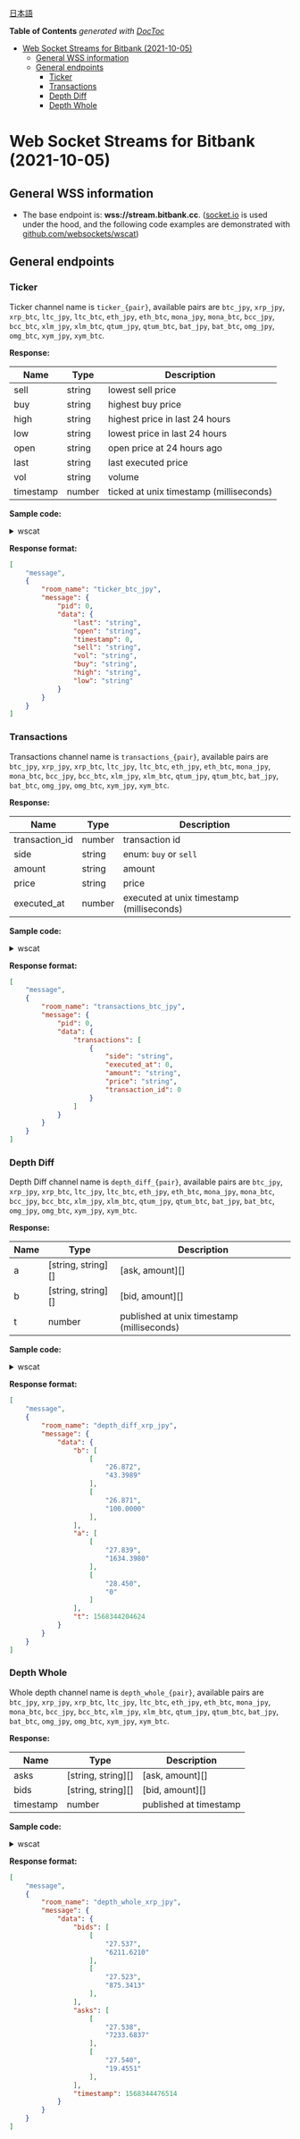 [日本語](public-stream_JP.md)

<!-- START doctoc generated TOC please keep comment here to allow auto update -->
<!-- DON'T EDIT THIS SECTION, INSTEAD RE-RUN doctoc TO UPDATE -->
**Table of Contents**  *generated with [DocToc](https://github.com/thlorenz/doctoc)*

- [Web Socket Streams for Bitbank (2021-10-05)](#web-socket-streams-for-bitbank-2021-10-05)
  - [General WSS information](#general-wss-information)
  - [General endpoints](#general-endpoints)
    - [Ticker](#ticker)
    - [Transactions](#transactions)
    - [Depth Diff](#depth-diff)
    - [Depth Whole](#depth-whole)

<!-- END doctoc generated TOC please keep comment here to allow auto update -->

# Web Socket Streams for Bitbank (2021-10-05)

## General WSS information

- The base endpoint is: **wss://stream.bitbank.cc**. ([socket.io](https://socket.io/) is used under the hood, and the following code examples are demonstrated with [github.com/websockets/wscat](https://github.com/websockets/wscat))

## General endpoints

### Ticker

Ticker channel name is `ticker_{pair}`, available pairs are `btc_jpy`, `xrp_jpy`, `xrp_btc`, `ltc_jpy`, `ltc_btc`, `eth_jpy`, `eth_btc`, `mona_jpy`, `mona_btc`, `bcc_jpy`, `bcc_btc`, `xlm_jpy`, `xlm_btc`, `qtum_jpy`, `qtum_btc`, `bat_jpy`, `bat_btc`, `omg_jpy`, `omg_btc`, `xym_jpy`, `xym_btc`.

**Response:**

Name | Type | Description
------------ | ------------ | ------------
sell | string | lowest sell price
buy | string | highest buy price
high | string | highest price in last 24 hours
low | string | lowest price in last 24 hours
open | string | open price at 24 hours ago
last | string | last executed price
vol | string | volume
timestamp | number | ticked at unix timestamp (milliseconds)

**Sample code:**

<details>
<summary>wscat</summary>
<p>

```sh
$ wscat -c 'wss://stream.bitbank.cc/socket.io/?EIO=3&transport=websocket'

connected (press CTRL+C to quit)
< 0{"sid":"bDAf6vgk5xPau87WAA1u","upgrades":[],"pingInterval":25000,"pingTimeout":60000}
< 40
> 42["join-room","ticker_btc_jpy"]
< 42["message",{"room_name":"ticker_btc_jpy","message":{"pid":851203833,"data":{"sell":"896490","buy":"896489","open":"896489","high":"905002","low":"881500","last":"896489","vol":"650.2026","timestamp":1570080042822}}}]
< 42["message",{"room_name":"ticker_btc_jpy","message":{"pid":851203952,"data":{"sell":"896490","buy":"896489","open":"896489","high":"905002","low":"881500","last":"896489","vol":"650.2226","timestamp":1570080053768}}}]
...

```

</p>
</details>


**Response format:**

```json
[
    "message",
    {
        "room_name": "ticker_btc_jpy",
        "message": {
            "pid": 0,
            "data": {
                "last": "string",
                "open": "string",
                "timestamp": 0,
                "sell": "string",
                "vol": "string",
                "buy": "string",
                "high": "string",
                "low": "string"
            }
        }
    }
]
```

### Transactions

Transactions channel name is `transactions_{pair}`, available pairs are `btc_jpy`, `xrp_jpy`, `xrp_btc`, `ltc_jpy`, `ltc_btc`, `eth_jpy`, `eth_btc`, `mona_jpy`, `mona_btc`, `bcc_jpy`, `bcc_btc`, `xlm_jpy`, `xlm_btc`, `qtum_jpy`, `qtum_btc`, `bat_jpy`, `bat_btc`, `omg_jpy`, `omg_btc`, `xym_jpy`, `xym_btc`.

**Response:**

Name | Type | Description
------------ | ------------ | ------------
transaction_id | number | transaction id
side | string | enum: `buy` or `sell`
amount | string | amount
price | string | price
executed_at | number | executed at unix timestamp (milliseconds)

**Sample code:**

<details>
<summary>wscat</summary>
<p>

```sh
$ wscat -c 'wss://stream.bitbank.cc/socket.io/?EIO=3&transport=websocket'

connected (press CTRL+C to quit)
< 0{"sid":"PG3FbI0WrKIP7hKMABH_","upgrades":[],"pingInterval":25000,"pingTimeout":60000}
< 40
> 42["join-room","transactions_xrp_jpy"]
< 42["message",{"room_name":"transactions_xrp_jpy","message":{"pid":851205254,"data":{"transactions":[{"transaction_id":34745047,"side":"sell","price":"26.930","amount":"4703.5671","executed_at":1570080162855},{"transaction_id":34745046,"side":"sell","price":"26.930","amount":"500.0000","executed_at":1570080162829},{"transaction_id":34745045,"side":"sell","price":"26.930","amount":"378.0000","executed_at":1570080162802},{"transaction_id":34745044,"side":"sell","price":"26.930","amount":"12.0000","executed_at":1570080162758},{"transaction_id":34745043,"side":"sell","price":"26.930","amount":"301.4874","executed_at":1570080162725}]}}}]
...

```

</p>
</details>

**Response format:**

```json
[
    "message",
    {
        "room_name": "transactions_btc_jpy",
        "message": {
            "pid": 0,
            "data": {
                "transactions": [
                    {
                        "side": "string",
                        "executed_at": 0,
                        "amount": "string",
                        "price": "string",
                        "transaction_id": 0
                    }
                ]
            }
        }
    }
]
```

### Depth Diff

Depth Diff channel name is `depth_diff_{pair}`, available pairs are `btc_jpy`, `xrp_jpy`, `xrp_btc`, `ltc_jpy`, `ltc_btc`, `eth_jpy`, `eth_btc`, `mona_jpy`, `mona_btc`, `bcc_jpy`, `bcc_btc`, `xlm_jpy`, `xlm_btc`, `qtum_jpy`, `qtum_btc`, `bat_jpy`, `bat_btc`, `omg_jpy`, `omg_btc`, `xym_jpy`, `xym_btc`.

**Response:**

Name | Type | Description
------------ | ------------ | ------------
a | [string, string][] | [ask, amount][]
b | [string, string][] | [bid, amount][]
t | number | published at unix timestamp (milliseconds)


**Sample code:**

<details>
<summary>wscat</summary>
<p>

```sh
$ wscat -c 'wss://stream.bitbank.cc/socket.io/?EIO=3&transport=websocket'
connected (press CTRL+C to quit)
< 0{"sid":"9-zd3P1G-BNu_w37ABMX","upgrades":[],"pingInterval":25000,"pingTimeout":60000}
< 40
> 42["join-room","depth_diff_xrp_jpy"]
< 42["message",{"room_name":"depth_diff_xrp_jpy","message":{"data":{"a":[],"b":[["26.758","20000.0000"],["26.212","0"]],"t":1570080269609}}}]
< 42["message",{"room_name":"depth_diff_xrp_jpy","message":{"data":{"a":[],"b":[["26.212","1000.0000"],["26.815","0"]],"t":1570080270100}}}]
...

```

</p>
</details>

**Response format:**

```json
[
    "message",
    {
        "room_name": "depth_diff_xrp_jpy",
        "message": {
            "data": {
                "b": [
                    [
                        "26.872",
                        "43.3989"
                    ],
                    [
                        "26.871",
                        "100.0000"
                    ],
                ],
                "a": [
                    [
                        "27.839",
                        "1634.3980"
                    ],
                    [
                        "28.450",
                        "0"
                    ]
                ],
                "t": 1568344204624
            }
        }
    }
]
```

### Depth Whole

Whole depth channel name is `depth_whole_{pair}`, available pairs are `btc_jpy`, `xrp_jpy`, `xrp_btc`, `ltc_jpy`, `ltc_btc`, `eth_jpy`, `eth_btc`, `mona_jpy`, `mona_btc`, `bcc_jpy`, `bcc_btc`, `xlm_jpy`, `xlm_btc`, `qtum_jpy`, `qtum_btc`, `bat_jpy`, `bat_btc`, `omg_jpy`, `omg_btc`, `xym_jpy`, `xym_btc`.

**Response:**

Name | Type | Description
------------ | ------------ | ------------
asks | [string, string][] | [ask, amount][]
bids | [string, string][] | [bid, amount][]
timestamp | number | published at timestamp


**Sample code:**

<details>
<summary>wscat</summary>
<p>

```sh
$ wscat -c 'wss://stream.bitbank.cc/socket.io/?EIO=3&transport=websocket'
connected (press CTRL+C to quit)
< 0{"sid":"PR6GLrwlEFjzHIPrABBM","upgrades":[],"pingInterval":25000,"pingTimeout":60000}
< 40
> 42["join-room","depth_whole_xrp_jpy"]
< 42["message",{"room_name":"depth_whole_xrp_jpy","message":{"data":{"asks":[["26.928","1000.0000"],["26.929","56586.5153"],["26.930","218.3431"],["26.931","3123.8845"],["26.933","1799.0000"],["26.934","377.9136"],["26.938","3411.1507"],["26.950","80.0000"],["26.955","80.0000"],["26.958","7434.5900"],["26.959","15000.0000"],["26.960","15000.0000"],["26.964","10837.6620"],["26.979","15000.0000"], ...

```

</p>
</details>

**Response format:**

```json
[
    "message",
    {
        "room_name": "depth_whole_xrp_jpy",
        "message": {
            "data": {
                "bids": [
                    [
                        "27.537",
                        "6211.6210"
                    ],
                    [
                        "27.523",
                        "875.3413"
                    ],
                ],
                "asks": [
                    [
                        "27.538",
                        "7233.6837"
                    ],
                    [
                        "27.540",
                        "19.4551"
                    ],
                ],
                "timestamp": 1568344476514
            }
        }
    }
]
```
